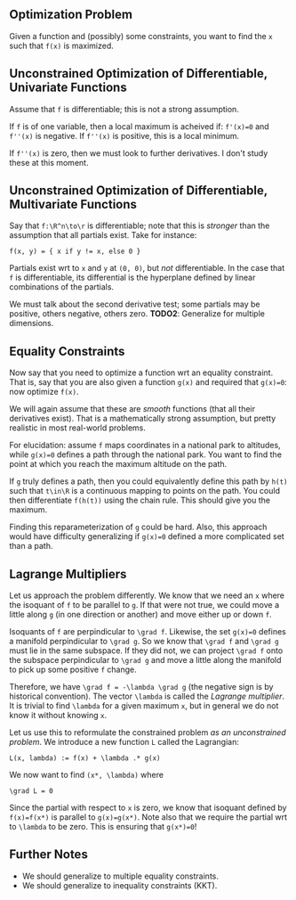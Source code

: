 ## Optimization Problem

Given a function and (possibly) some constraints, you want to find the
`x` such that `f(x)` is maximized.

## Unconstrained Optimization of Differentiable, Univariate Functions

Assume that `f` is differentiable; this is not a strong assumption.

If `f` is of one variable, then a local maximum is acheived if:
`f'(x)=0` and `f''(x)` is negative. If `f''(x)` is positive, this is a
local minimum.

If `f''(x)` is zero, then we must look to further derivatives. I don't
study these at this moment.

## Unconstrained Optimization of Differentiable, Multivariate Functions

Say that `f:\R^n\to\r` is differentiable; note that this is *stronger*
than the assumption that all partials exist. Take for instance:

    f(x, y) = { x if y != x, else 0 }

Partials exist wrt to `x` and `y` at `(0, 0)`, but *not*
differentiable. In the case that `f` is differentiable, its
differential is the hyperplane defined by linear combinations of the
partials.

We must talk about the second derivative test; some partials may be
positive, others negative, others zero. **TODO2**: Generalize for
multiple dimensions.

## Equality Constraints

Now say that you need to optimize a function wrt an equality
constraint. That is, say that you are also given a function `g(x)` and
required that `g(x)=0`: now optimize `f(x)`.

We will again assume that these are *smooth* functions (that all their
derivatives exist). That is a mathematically strong assumption, but
pretty realistic in most real-world problems.

For elucidation: assume `f` maps coordinates in a national park to
altitudes, while `g(x)=0` defines a path through the national
park. You want to find the point at which you reach the maximum
altitude on the path.

If `g` truly defines a path, then you could equivalently define this
path by `h(t)` such that `t\in\R` is a continuous mapping to points on
the path. You could then differentiate `f(h(t))` using the chain
rule. This should give you the maximum.

Finding this reparameterization of `g` could be hard. Also, this
approach would have difficulty generalizing if `g(x)=0` defined a more
complicated set than a path.

## Lagrange Multipliers

Let us approach the problem differently. We know that we need an `x`
where the isoquant of `f` to be parallel to `g`. If that were not
true, we could move a little along `g` (in one direction or another)
and move either up or down `f`.

Isoquants of `f` are perpindicular to `\grad f`. Likewise, the set
`g(x)=0` defines a manifold perpindicular to `\grad g`. So we know
that `\grad f` and `\grad g` must lie in the same subspace. If they
did not, we can project `\grad f` onto the subspace perpindicular to
`\grad g` and move a little along the manifold to pick up some
positive `f` change.

Therefore, we have `\grad f = -\lambda \grad g` (the negative sign is
by historical convention). The vector `\lambda` is called the
*Lagrange multiplier*. It is trivial to find `\lambda` for a given
maximum `x`, but in general we do not know it without knowing `x`.

Let us use this to reformulate the constrained problem *as an
unconstrained problem*. We introduce a new function `L` called the
Lagrangian:

    L(x, lambda) := f(x) + \lambda .* g(x)

We now want to find `(x*, \lambda)` where

    \grad L = 0

Since the partial with respect to `x` is zero, we know that isoquant
defined by `f(x)=f(x*)` is parallel to `g(x)=g(x*)`. Note also that we
require the partial wrt to `\lambda` to be zero. This is ensuring that
`g(x*)=0`!

## Further Notes

* We should generalize to multiple equality constraints.
* We should generalize to inequality constraints (KKT).
